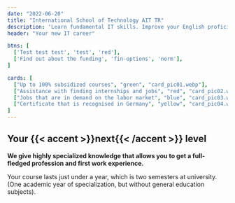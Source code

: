 ```yaml
---
date: "2022-06-20"
title: "International School of Technology AIT TR"
description: 'Learn fundamental IT skills. Improve your English proficiency. Land a job.'
header: "Your new IT career"

btns: [
  ['Test test test', 'test', 'red'],
  ['Find out about the funding', 'fin-options', 'norm'],
]

cards: [
  ["Up to 100% subsidized courses", "green", "card_pic01.webp"],
  ["Assistance with finding internships and jobs", "red", "card_pic02.webp"],
  ["Jobs that are in demand on the labor market", "blue", "card_pic03.webp"],
  ["Certificate that is recognised in Germany", "yellow", "card_pic04.webp"],
]
---
```


## Your {{< accent >}}next{{< /accent >}} level

__We give highly specialized knowledge that allows you to get a full-fledged profession and first work experience.__

Your course lasts just under a year, which is two semesters at university. (One academic year of specialization, but without general education subjects).
